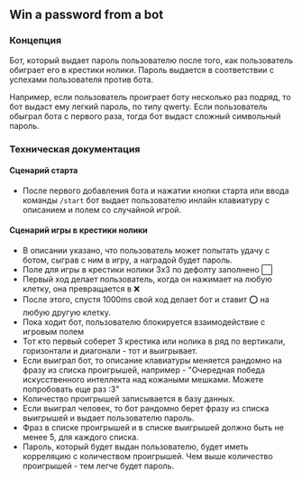 ## Win a password from a bot

### Концепция

Бот, который выдает пароль пользователю после того, как пользователь обиграет его в крестики нолики.
Пароль выдается в соответствии с успехами пользователя против бота.

Например, если пользователь проиграет боту несколько раз подряд, то бот выдаст ему легкий пароль, по типу qwerty.
Если пользователь обыграл бота с первого раза, тогда бот выдаст сложный символьный пароль.

### Техническая документация

#### Сценарий старта
- После первого добавления бота и нажатии кнопки старта или ввода команды `/start` бот выдает пользователю инлайн клавиатуру с описанием и полем со случайной игрой.

#### Сценарий игры в крестики нолики
 - В описании указано, что пользователь может попытать удачу с ботом, сыграв с ним в игру, а наградой будет пароль.
 - Поле для игры в крестики нолики 3х3 по дефолту заполнено ⬜️
 - Первый ход делает пользователь, когда он нажимает на любую клетку, она превращается в ❌
 - После этого, спустя 1000ms свой ход делает бот и ставит ⭕️ на любую другую клетку.
 - Пока ходит бот, пользователю блокируется взаимодействие с игровым полем
 - Тот кто первый соберет 3 крестика или нолика в ряд по вертикали, горизонтали и диагонали - тот и выигрывает.
 - Если выиграл бот, то описание клавиатуры меняется рандомно на фразу из списка проигрышей, например - "Очередная победа искусственного интеллекта над кожаными мешками. Можете попробовать еще раз :3"
 - Количество проигрышей записывается в базу данных.
 - Если выиграл человек, то бот рандомно берет фразу из списка выигрышей и выдает пользователю пароль.
 - Фраз в списке проигрышей и в списке выигрышей должно быть не менее 5, для каждого списка.
 - Пароль, который будет выдан пользователю, будет иметь корреляцию с количеством проигрышей. Чем выше количество проигрышей - тем легче будет пароль.